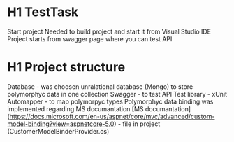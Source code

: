 # H1 TestTask
Start project
Needed to build project and start it from Visual Studio IDE
Project starts from swagger page where you can test API

# H1 Project structure
Database - was choosen unralational database (Mongo) to store polymorphyc data in one collection
Swagger - to test API
Test library - xUnit
Automapper - to map polymorpyc types
Polymorphyc data binding was implemented regarding MS documantation
[MS documantation] (https://docs.microsoft.com/en-us/aspnet/core/mvc/advanced/custom-model-binding?view=aspnetcore-5.0) -
 file in project (CustomerModelBinderProvider.cs)
